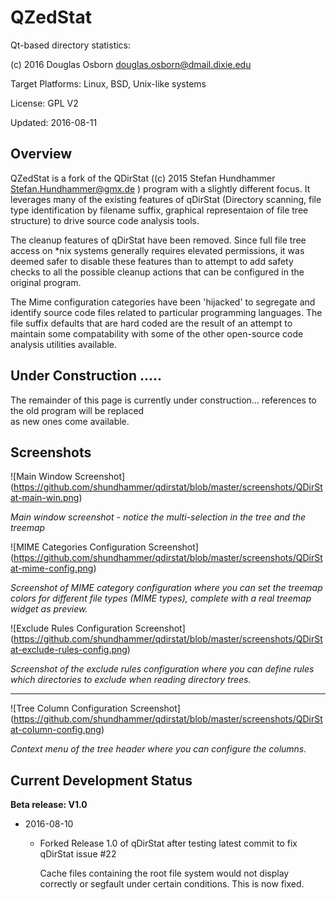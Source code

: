 # QZedStat

Qt-based directory statistics:

(c) 2016 Douglas Osborn <douglas.osborn@dmail.dixie.edu>

Target Platforms: Linux, BSD, Unix-like systems

License: GPL V2

Updated: 2016-08-11


## Overview

QZedStat is a fork of the QDirStat ((c) 2015 Stefan Hundhammer <Stefan.Hundhammer@gmx.de> ) program
with a slightly different focus.   It leverages many of the existing features of qDirStat (Directory scanning,
file type identification by filename suffix, graphical representaion of  file tree structure) to drive source 
code  analysis tools.

The cleanup features of qDirStat have been removed.  Since full file tree access on *nix systems generally
requires elevated permissions, it was deemed  safer to disable these features  than to attempt to add safety checks
to all the possible cleanup actions that can be configured in the original  program.

The Mime configuration categories have been 'hijacked' to segregate and identify source code files related to particular
programming languages.  The  file suffix defaults that are hard coded are the result of an attempt to maintain
some compatability  with some of the other  open-source code analysis utilities available.


##  Under Construction   .....

The remainder of this page is currently under construction...   references  to the old program  will be replaced  
as new ones come available.


## Screenshots

![Main Window Screenshot]
(https://github.com/shundhammer/qdirstat/blob/master/screenshots/QDirStat-main-win.png)

_Main window screenshot - notice the multi-selection in the tree and the treemap_


![MIME Categories Configuration Screenshot]
(https://github.com/shundhammer/qdirstat/blob/master/screenshots/QDirStat-mime-config.png)

_Screenshot of MIME category configuration where you can set the treemap colors
for different file types (MIME types), complete with a real treemap widget as
preview._

![Exclude Rules Configuration Screenshot]
(https://github.com/shundhammer/qdirstat/blob/master/screenshots/QDirStat-exclude-rules-config.png)

_Screenshot of the exclude rules configuration where you can define rules which
directories to exclude when reading directory trees._

-----------------------

![Tree Column Configuration Screenshot]
(https://github.com/shundhammer/qdirstat/blob/master/screenshots/QDirStat-column-config.png)

_Context menu of the tree header where you can configure the columns._


## Current Development Status

**Beta release: V1.0**

- 2016-08-10

  - Forked Release 1.0 of qDirStat after testing latest commit to fix qDirStat issue #22

    Cache files containing the root file system would not display correctly or
    segfault under certain conditions. This is now fixed.

  
  
